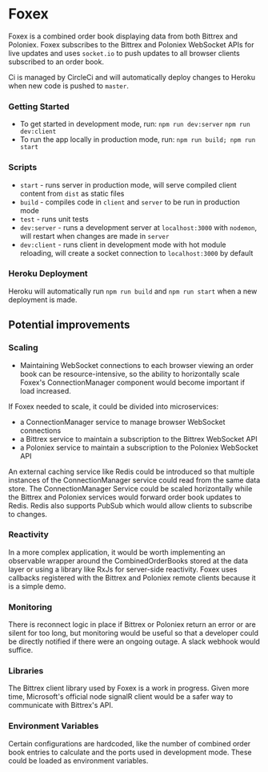 # Foxex
Foxex is a combined order book displaying data from both Bittrex and Poloniex. Foxex subscribes to the Bittrex and Poloniex WebSocket APIs for live updates and uses `socket.io` to push updates to all browser clients subscribed to an order book.

Ci is managed by CircleCi and will automatically deploy changes to Heroku when new code is pushed to `master`.

### Getting Started
- To get started in development mode, run:
`npm run dev:server` 
`npm run dev:client`
- To run the app locally in production mode, run:
`npm run build; npm run start`

### Scripts
- `start` - runs server in production mode, will serve compiled client content from `dist` as static files
- `build` - compiles code in `client` and `server` to be run in production mode
- `test` - runs unit tests
- `dev:server` - runs a development server at `localhost:3000` with `nodemon`, will restart when changes are made in `server`
- `dev:client` - runs client in development mode with hot module reloading, will create a socket connection to `localhost:3000` by default

### Heroku Deployment
Heroku will automatically run `npm run build` and `npm run start` when a new deployment is made.

## Potential improvements

### Scaling
- Maintaining WebSocket connections to each browser viewing an order book can be resource-intensive, so the ability to horizontally scale Foxex's ConnectionManager component would become important if load increased. 

If Foxex needed to scale,  it could be divided into microservices: 
- a ConnectionManager service to manage browser WebSocket connections
- a Bittrex service to maintain a subscription to the Bittrex WebSocket API
- a Poloniex service to maintain a subscription to the Poloniex WebSocket API

An external caching service like Redis could be introduced so that multiple instances of the ConnectionManager service could read from the same data store. The ConnectionManager Service could be scaled horizontally while the Bittrex and Poloniex services would forward order book updates to Redis. Redis also supports PubSub which would allow clients to subscribe to changes.

### Reactivity
In a more complex application, it would be worth implementing an observable wrapper around the CombinedOrderBooks stored at the data layer or using a library like RxJs for server-side reactivity. Foxex uses callbacks registered with the Bittrex and Poloniex remote clients because it is a simple demo.

### Monitoring
There is reconnect logic in place if Bittrex or Poloniex return an error or are silent for too long, but monitoring would be useful so that a developer could be directly notified if there were an ongoing outage. A slack webhook would suffice.

### Libraries
The Bittrex client library used by Foxex is a work in progress. Given more time, Microsoft's official node signalR client would be a safer way to communicate with Bittrex's API.

### Environment Variables
Certain configurations are hardcoded, like the number of combined order book entries to calculate and the ports used in development mode. These could be loaded as environment variables.
